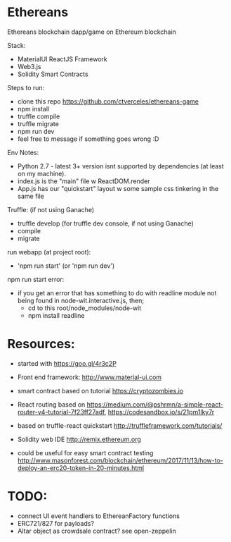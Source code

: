 # Ethereans

Ethereans blockchain dapp/game on Ethereum blockchain

Stack:
 - MaterialUI ReactJS Framework
 - Web3.js
 - Solidity Smart Contracts

Steps to run:
 - clone this repo https://github.com/ctverceles/ethereans-game 
 - npm install
 - truffle compile
 - truffle migrate
 - npm run dev
 - feel free to message if something goes wrong :D

Env Notes:
 - Python 2.7 - latest 3+ version isnt supported by dependencies (at least on my machine). 
 - index.js is the "main" file w ReactDOM.render
 - App.js has our "quickstart" layout w some sample css tinkering in the same file

 Truffle: (if not using Ganache)
- truffle develop (for truffle dev console, if not using Ganache)
- compile
- migrate

run webapp (at project root):
- 'npm run start' (or 'npm run dev')

 npm run start error:
 - if you get an error that has something to do with readline module not being found in node-wit.interactive.js, then;
    - cd to this root/node_modules/node-wit
    - npm install readline

 # Resources:
 - started with
 https://goo.gl/4r3c2P

 - Front end framework:
 http://www.material-ui.com

 - smart contract based on tutorial
 https://cryptozombies.io 

 - React routing based on https://medium.com/@pshrmn/a-simple-react-router-v4-tutorial-7f23ff27adf, https://codesandbox.io/s/21pm1lky7r 

- based on truffle-react quickstart
http://truffleframework.com/tutorials/

- Solidity web IDE
http://remix.ethereum.org 

- could be useful for easy smart contract testing
http://www.masonforest.com/blockchain/ethereum/2017/11/13/how-to-deploy-an-erc20-token-in-20-minutes.html


# TODO:
- connect UI event handlers to EthereanFactory functions
- ERC721/827 for payloads?
- Altar object as crowdsale contract? see open-zeppelin

